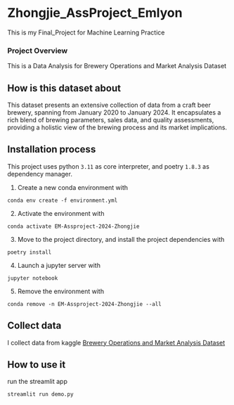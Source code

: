 # Zhongjie_AssProject_Emlyon
This is my Final_Project for Machine Learning Practice

### Project Overview

This is a Data Analysis for Brewery Operations and Market Analysis Dataset

## How is this dataset about

This dataset presents an extensive collection of data from a craft beer brewery, spanning from January 2020 to January 2024. It encapsulates a rich blend of brewing parameters, sales data, and quality assessments, providing a holistic view of the brewing process and its market implications.

## Installation process
This project uses python `3.11` as core interpreter, and poetry `1.8.3` as dependency manager.
1) Create a new conda environment with
```
conda env create -f environment.yml
```

2) Activate the environment with
```
conda activate EM-Assproject-2024-Zhongjie
```

3) Move to the project directory, and install the project dependencies with
```
poetry install
```

4) Launch a jupyter server with
```
jupyter notebook
```

5) Remove the environment with
```
conda remove -n EM-Assproject-2024-Zhongjie --all
```

## Collect data
I collect data from kaggle [Brewery Operations and Market Analysis Dataset](https://www.kaggle.com/datasets/ankurnapa/brewery-operations-and-market-analysis-dataset/data)


## How to use it
run the streamlit app
```shell
streamlit run demo.py
```
